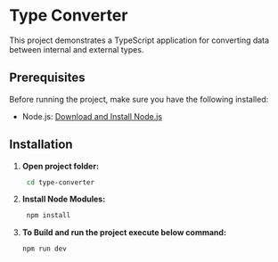 # Type Converter

This project demonstrates a TypeScript application for converting data between internal and external types.

## Prerequisites

Before running the project, make sure you have the following installed:

- Node.js: [Download and Install Node.js](https://nodejs.org/)

## Installation

1. **Open project folder:**

   ```bash
    cd type-converter
   ```

2. **Install Node Modules:**

   ```bash
    npm install
   ```

3. **To Build and run the project execute below command:**
   ```bash
   npm run dev
   ```
